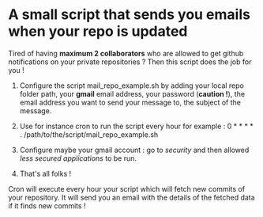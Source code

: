 # A small script that sends you emails when your repo is updated

Tired of having __maximum 2 collaborators__  who are allowed to get github notifications on your private repositories ? Then this script does the job for you !

1. Configure the script mail_repo_example.sh by adding your local repo folder path, your __gmail__ email address, your password (__caution !__), the email address you want to send your message to, the subject of the message.

2. Use for instance cron to run the script every hour for example : 0 * * * *  . /path/to/the/script/mail_repo_example.sh

3. Configure maybe your gmail account : go to *security* and then allowed *less secured applications* to be run.

4. That's all folks !

Cron will execute every hour your script which will fetch new commits of your repository. It will send you an email with the details of the fetched data if it finds new commits !
